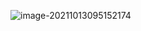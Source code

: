 ![image-20211013095152174](C:\Users\18352\AppData\Roaming\Typora\typora-user-images\image-20211013095152174.png)

